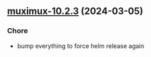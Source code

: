 

## [muximux-10.2.3](https://github.com/truecharts/charts/compare/muximux-10.2.2...muximux-10.2.3) (2024-03-05)

### Chore



- bump everything to force helm release again